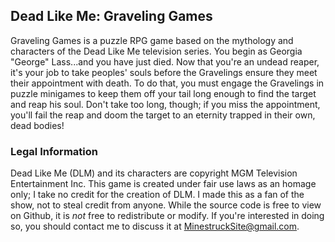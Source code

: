 ## Dead Like Me: Graveling Games
Graveling Games is a puzzle RPG game based on the mythology and characters of the Dead Like Me television series. You begin as Georgia "George" Lass...and you have just died. Now that you're an undead reaper, it's your job to take peoples' souls before the Gravelings ensure they meet their appointment with death. To do that, you must engage the Gravelings in puzzle minigames to keep them off your tail long enough to find the target and reap his soul. Don't take too long, though; if you miss the appointment, you'll fail the reap and doom the target to an eternity trapped in their own, dead bodies!

### Legal Information
Dead Like Me (DLM) and its characters are copyright MGM Television Entertainment Inc. This game is created under fair use laws as an homage only; I take no credit for the creation of DLM. I made this as a fan of the show, not to steal credit from anyone.
While the source code is free to view on Github, it is *not* free to redistribute or modify. If you're interested in doing so, you should contact me to discuss it at MinestruckSite@gmail.com.